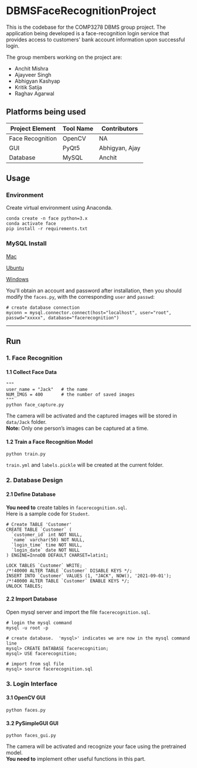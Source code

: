 # DBMSFaceRecognitionProject

This is the codebase for the COMP3278 DBMS group project. The application being developed is a face-recognition login service that provides access to customers' bank account information upon successful login.

The group members working on the project are:
- Anchit Mishra
- Ajayveer Singh
- Abhigyan Kashyap
- Kritik Satija
- Raghav Agarwal

## Platforms being used

| Project Element  | Tool Name | Contributors |
|------------------|-----------|--------------|
| Face Recognition | OpenCV    | NA           |
| GUI              | PyQt5     | Abhigyan, Ajay             |
| Database         | MySQL     | Anchit             |

## Usage

### Environment

Create virtual environment using Anaconda.
```
conda create -n face python=3.x
conda activate face
pip install -r requirements.txt
```

### MySQL Install

[Mac](https://dev.mysql.com/doc/mysql-installation-excerpt/5.7/en/macos-installation.html)

[Ubuntu](https://dev.mysql.com/doc/mysql-installation-excerpt/5.7/en/linux-installation.html)

[Windows](https://dev.mysql.com/doc/mysql-installation-excerpt/5.7/en/windows-installation.html)

You'll obtain an account and password after installation, then you should modify the `faces.py`, with the corresponding
`user` and `passwd`:
```
# create database connection
myconn = mysql.connector.connect(host="localhost", user="root", passwd="xxxxx", database="facerecognition")
```

*******

## Run

### 1. Face Recognition

#### 1.1 Collect Face Data
```
"""
user_name = "Jack"   # the name
NUM_IMGS = 400       # the number of saved images
"""
python face_capture.py
```
The camera will be activated and the captured images will be stored in `data/Jack` folder.      
**Note:** Only one person’s images can be captured at a time.

#### 1.2 Train a Face Recognition Model
```
python train.py
```
`train.yml` and `labels.pickle` will be created at the current folder.



### 2. Database Design

#### 2.1 Define Database
**You need to** create tables in `facerecognition.sql`.      
Here is a sample code for `Student`.
```
# Create TABLE 'Customer'
CREATE TABLE `Customer` (
  `customer_id` int NOT NULL,
  `name` varchar(50) NOT NULL,
  `login_time` time NOT NULL,
  `login_date` date NOT NULL
) ENGINE=InnoDB DEFAULT CHARSET=latin1;

LOCK TABLES `Customer` WRITE;
/*!40000 ALTER TABLE `Customer` DISABLE KEYS */;
INSERT INTO `Customer` VALUES (1, "JACK", NOW(), '2021-09-01');
/*!40000 ALTER TABLE `Customer` ENABLE KEYS */;
UNLOCK TABLES;
```

#### 2.2 Import Database
Open mysql server and import the file `facerecognition.sql`.
```
# login the mysql command
mysql -u root -p

# create database.  'mysql>' indicates we are now in the mysql command line
mysql> CREATE DATABASE facerecognition;
mysql> USE facerecognition;

# import from sql file
mysql> source facerecognition.sql
```



### 3. Login Interface

#### 3.1 OpenCV GUI
```
python faces.py
```

#### 3.2 PySimpleGUI GUI
```
python faces_gui.py
```

The camera will be activated and recognize your face using the pretrained model.    
**You need to** implement other useful functions in this part.
